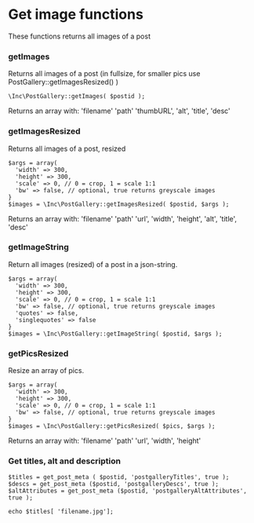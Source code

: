 # Get image functions
These functions returns all images of a post

### getImages
Returns all images of a post (in fullsize, for smaller pics use PostGallery::getImagesResized() )
```
\Inc\PostGallery::getImages( $postid );
```
Returns an array with:
'filename'
'path'
'thumbURL',
'alt',
'title',
'desc'

### getImagesResized
Returns all images of a post, resized
```
$args = array(
  'width' => 300,
  'height' => 300,
  'scale' => 0, // 0 = crop, 1 = scale 1:1
  'bw' => false, // optional, true returns greyscale images
}
$images = \Inc\PostGallery::getImagesResized( $postid, $args );
```

Returns an array with:
'filename'
'path'
'url',
'width',
'height',
'alt',
'title',
'desc'

### getImageString
Return all images (resized) of a post in a json-string.
```
$args = array(
  'width' => 300,
  'height' => 300,
  'scale' => 0, // 0 = crop, 1 = scale 1:1
  'bw' => false, // optional, true returns greyscale images
  'quotes' => false,
  'singlequotes' => false
}
$images = \Inc\PostGallery::getImageString( $postid, $args );
```

### getPicsResized
Resize an array of pics.
```
$args = array(
  'width' => 300,
  'height' => 300,
  'scale' => 0, // 0 = crop, 1 = scale 1:1
  'bw' => false, // optional, true returns greyscale images
}
$images = \Inc\PostGallery::getPicsResized( $pics, $args );
```

Returns an array with:
'filename'
'path'
'url',
'width',
'height'


### Get titles, alt and description
```
$titles = get_post_meta ( $postid, 'postgalleryTitles', true );
$descs = get_post_meta ($postid, 'postgalleryDescs', true );
$altAttributes = get_post_meta ($postid, 'postgalleryAltAttributes', true );

echo $titles[ 'filename.jpg'];
```

